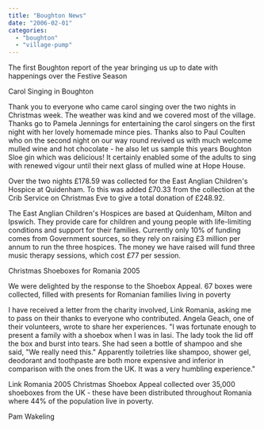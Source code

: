 ```yaml
---
title: "Boughton News"
date: "2006-02-01"
categories: 
  - "boughton"
  - "village-pump"
---
```


The first Boughton report of the year bringing us up to date with happenings over the Festive Season

Carol Singing in Boughton

Thank you to everyone who came carol singing over the two nights in Christmas week. The weather was kind and we covered most of the village. Thanks go to Pamela Jennings for entertaining the carol singers on the first night with her lovely homemade mince pies. Thanks also to Paul Coulten who on the second night on our way round revived us with much welcome mulled wine and hot chocolate - he also let us sample this years Boughton Sloe gin which was delicious! It certainly enabled some of the adults to sing with renewed vigour until their next glass of mulled wine at Hope House.

Over the two nights £178.59 was collected for the East Anglian Children's Hospice at Quidenham. To this was added £70.33 from the collection at the Crib Service on Christmas Eve to give a total donation of £248.92.

The East Anglian Children's Hospices are based at Quidenham, Milton and Ipswich. They provide care for children and young people with life-limiting conditions and support for their families. Currently only 10% of funding comes from Government sources, so they rely on raising £3 million per annum to run the three hospices. The money we have raised will fund three music therapy sessions, which cost £77 per session.

Christmas Shoeboxes for Romania 2005

We were delighted by the response to the Shoebox Appeal. 67 boxes were collected, filled with presents for Romanian families living in poverty

I have received a letter from the charity involved, Link Romania, asking me to pass on their thanks to everyone who contributed. Angela Geach, one of their volunteers, wrote to share her experiences. "I was fortunate enough to present a family with a shoebox when I was in Iasi. The lady took the lid off the box and burst into tears. She had seen a bottle of shampoo and she said, "We really need this." Apparently toiletries like shampoo, shower gel, deodorant and toothpaste are both more expensive and inferior in comparison with the ones from the UK. It was a very humbling experience."

Link Romania 2005 Christmas Shoebox Appeal collected over 35,000 shoeboxes from the UK - these have been distributed throughout Romania where 44% of the population live in poverty.

Pam Wakeling

